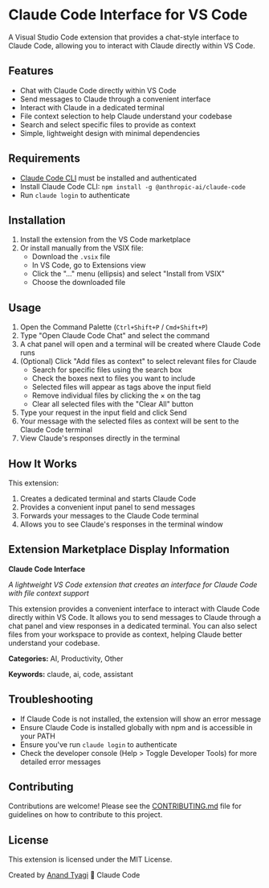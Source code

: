 # Claude Code Interface for VS Code

A Visual Studio Code extension that provides a chat-style interface to Claude Code, allowing you to interact with Claude directly within VS Code. 

## Features

- Chat with Claude Code directly within VS Code
- Send messages to Claude through a convenient interface
- Interact with Claude in a dedicated terminal
- File context selection to help Claude understand your codebase
- Search and select specific files to provide as context
- Simple, lightweight design with minimal dependencies

## Requirements

- [Claude Code CLI](https://github.com/anthropics/claude-code) must be installed and authenticated
- Install Claude Code CLI: `npm install -g @anthropic-ai/claude-code`
- Run `claude login` to authenticate

## Installation

1. Install the extension from the VS Code marketplace
2. Or install manually from the VSIX file:
   - Download the `.vsix` file
   - In VS Code, go to Extensions view
   - Click the "..." menu (ellipsis) and select "Install from VSIX"
   - Choose the downloaded file

## Usage

1. Open the Command Palette (`Ctrl+Shift+P` / `Cmd+Shift+P`)
2. Type "Open Claude Code Chat" and select the command
3. A chat panel will open and a terminal will be created where Claude Code runs
4. (Optional) Click "Add files as context" to select relevant files for Claude
   - Search for specific files using the search box
   - Check the boxes next to files you want to include
   - Selected files will appear as tags above the input field
   - Remove individual files by clicking the × on the tag
   - Clear all selected files with the "Clear All" button
5. Type your request in the input field and click Send
6. Your message with the selected files as context will be sent to the Claude Code terminal
7. View Claude's responses directly in the terminal

## How It Works

This extension:
1. Creates a dedicated terminal and starts Claude Code
2. Provides a convenient input panel to send messages
3. Forwards your messages to the Claude Code terminal
4. Allows you to see Claude's responses in the terminal window

## Extension Marketplace Display Information

**Claude Code Interface**

*A lightweight VS Code extension that creates an interface for Claude Code with file context support*

This extension provides a convenient interface to interact with Claude Code directly within VS Code. It allows you to send messages to Claude through a chat panel and view responses in a dedicated terminal. You can also select files from your workspace to provide as context, helping Claude better understand your codebase.

**Categories:** AI, Productivity, Other

**Keywords:** claude, ai, code, assistant

## Troubleshooting

- If Claude Code is not installed, the extension will show an error message
- Ensure Claude Code is installed globally with npm and is accessible in your PATH
- Ensure you've run `claude login` to authenticate
- Check the developer console (Help > Toggle Developer Tools) for more detailed error messages

## Contributing

Contributions are welcome! Please see the [CONTRIBUTING.md](CONTRIBUTING.md) file for guidelines on how to contribute to this project.

## License

This extension is licensed under the MIT License.

Created by [Anand Tyagi](https://github.com/anandtyagi) 🤝 Claude Code